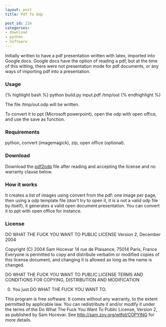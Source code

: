 ```yaml
---
layout: post
title: Pdf To Odp

post_id: 224
categories:
- download
- python
- Software
---
```


Initially written to have a pdf presentation written with latex, imported into Google docs. Google docs have the option of reading a pdf, but at the time of this witting, there were not presentation mode for pdf documents, or any ways of importing pdf into a presentation.

<!--more-->

### Usage ###

{% highlight bash %}
python build.py input.pdf /tmp/out
{% endhighlight %}

The file /tmp/out.odp will be written.

To convert it to ppt (Microsoft powerpoint), open the odp with open office, and use the save as function.

### Requirements ###

python, convert (imagemagick), zip, open office (optional).

### Download ###

Download the <a href="{{ site.baseurl }}/files/pdf2odp.zip">pdf2odp</a> file after reading and accepting the license and no warranty clause below.

### How it works ###

It creates a list of images using convert from the pdf: one image per page, then using a odp template file (don't try to open it, it is a not a valid odp file by itself), it generates a valid open document presentation. You can convert it to ppt with open office for instance.

### License ###

DO WHAT THE FUCK YOU WANT TO PUBLIC LICENSE
Version 2, December 2004

Copyright (C) 2004 Sam Hocevar
14 rue de Plaisance, 75014 Paris, France
Everyone is permitted to copy and distribute verbatim or
modified copies of this license document, and changing it is
allowed as long as the name is changed.

DO WHAT THE FUCK YOU WANT TO PUBLIC LICENSE
TERMS AND CONDITIONS FOR COPYING, DISTRIBUTION AND MODIFICATION

0. You just DO WHAT THE FUCK YOU WANT TO.

This program is free software. It comes without any warranty,
to the extent permitted by applicable law. You can redistribute
it and/or modify it under the terms of the Do What The Fuck You
Want To Public License, Version 2, as published by Sam Hocevar.
See http://sam.zoy.org/wtfpl/COPYING for more details.
